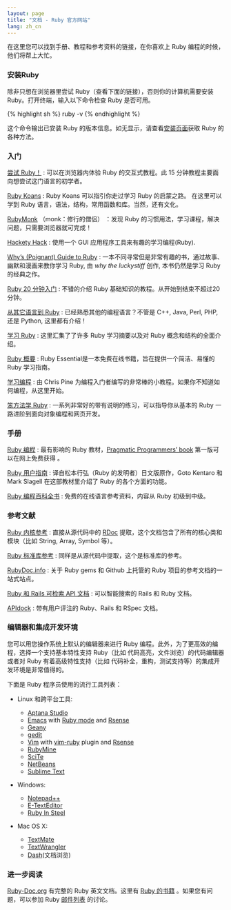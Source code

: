 ```yaml
---
layout: page
title: "文档 - Ruby 官方网站"
lang: zh_cn
---
```


在这里您可以找到手册、教程和参考资料的链接，在你喜欢上 Ruby 编程的时候，他们将帮上大忙。

### 安装Ruby

除非只想在浏览器里尝试 Ruby（查看下面的链接），否则你的计算机需要安装 Ruby。打开终端，输入以下命令检查 Ruby 是否可用。

{% highlight sh %}
ruby -v
{% endhighlight %}

这个命令输出已安装 Ruby 的版本信息。如无显示，请查看[安装页面](installation/)获取 Ruby 的各种方法。

### 入门

[尝试 Ruby！][1]
: 可以在浏览器内体验 Ruby 的交互式教程。此 15 分钟教程主要面向想尝试这门语言的初学者。

[Ruby Koans][2]
: Ruby Koans 可以指引你走过学习 Ruby 的启蒙之路。
  在这里可以学到 Ruby 语言，语法，结构，常用函数和库。当然，还有文化。

[RubyMonk][3] （monk：修行的僧侣）
：发现 Ruby 的习惯用法，学习课程，解决问题，只需要浏览器就可完成！

[Hackety Hack][4]
: 使用一个 GUI 应用程序工具来有趣的学习编程(Ruby).

[Why’s (Poignant) Guide to Ruby][5]
: 一本不同寻常但是非常有趣的书，通过故事、幽默和漫画来教你学习 Ruby,
  由 *why the luckystiff* 创作, 本书仍然是学习 Ruby 的经典之作。

[Ruby 20 分钟入门](/zh_cn/documentation/quickstart/)
: 不错的介绍 Ruby 基础知识的教程。从开始到结束不超过20分钟。


[从其它语言到 Ruby](/zh_cn/documentation/ruby-from-other-languages/)
: 已经熟悉其他的编程语言？不管是 C++, Java, Perl, PHP, 还是 Python, 这里都有介绍！

[学习 Ruby][6]
: 这里汇集了了许多 Ruby 学习摘要以及对 Ruby 概念和结构的全面介绍。

[Ruby 概要][7]
: Ruby Essential是一本免费在线书籍，旨在提供一个简洁、易懂的 Ruby 学习指南。

[学习编程][8]
: 由 Chris Pine 为编程入门者编写的非常棒的小教程。如果你不知道如何编程，从这里开始。

[笨方法学 Ruby][38]
: 一系列非常好的带有说明的练习，可以指导你从基本的 Ruby 一路进阶到面向对象编程和网页开发。

### 手册

[Ruby 编程][9]
: 最有影响的 Ruby 教材，[Pragmatic Programmers’ book][10] 第一版可以在网上免费获得 。

[Ruby 用户指南][11]
: 译自松本行弘（Ruby 的发明者）日文版原作，Goto Kentaro 和 Mark Slagell 在这部教材里介绍了 Ruby 的各个方面的功能。

[Ruby 编程百科全书][12]
: 免费的在线语言参考资料，内容从 Ruby 初级到中级。

### 参考文献

[Ruby 内核参考][13]
: 直接从源代码中的 [RDoc][14] 提取，这个文档包含了所有的核心类和模块（比如 String, Array, Symbol 等）。

[Ruby 标准库参考][15]
: 同样是从源代码中提取，这个是标准库的参考。

[RubyDoc.info][16]
:  关于 Ruby gems 和 Github 上托管的 Ruby 项目的参考文档的一站式站点。

[Ruby 和 Rails 可检索 API 文档][17]
: 可以智能搜索的 Rails 和 Ruby 文档。

[APIdock][18]
: 带有用户评注的 Ruby、Rails 和 RSpec 文档。

### 编辑器和集成开发环境

您可以用您操作系统上默认的编辑器来进行 Ruby 编程。此外，为了更高效的编程，选择一个支持基本特性支持 Ruby（比如 代码高亮，文件浏览）的代码编辑器或者对 Ruby 有着高级特性支持（比如 代码补全，重构，测试支持等）的集成开发环境是非常值得的。

下面是 Ruby 程序员使用的流行工具列表：

* Linux 和跨平台工具:
  * [Aptana Studio][19]
  * [Emacs][20] with [Ruby mode][21] and [Rsense][22]
  * [Geany][23]
  * [gedit][24]
  * [Vim][25] with [vim-ruby][26] plugin and [Rsense][22]
  * [RubyMine][27]
  * [SciTe][28]
  * [NetBeans][36]
  * [Sublime Text][37]

* Windows:
  * [Notepad++][29]
  * [E-TextEditor][30]
  * [Ruby In Steel][31]

* Mac OS X:
  * [TextMate][32]
  * [TextWrangler][33]
  * [Dash][39](文档浏览)

### 进一步阅读

[Ruby-Doc.org][34] 有完整的 Ruby 英文文档。这里有 [Ruby 的书籍][35] 。如果您有问题，可以参加 Ruby
[邮件列表](/zh_cn/community/mailing-lists/) 的讨论。



[1]: http://tryruby.org/
[2]: http://rubykoans.com/
[3]: http://rubymonk.com/
[4]: http://www.hackety.com/
[5]: http://mislav.uniqpath.com/poignant-guide/
[6]: http://rubylearning.com/
[7]: http://www.techotopia.com/index.php/Ruby_Essentials
[8]: http://pine.fm/LearnToProgram/
[9]: http://www.ruby-doc.org/docs/ProgrammingRuby/
[10]: http://pragmaticprogrammer.com/titles/ruby/index.html
[11]: http://www.rubyist.net/~slagell/ruby/
[12]: http://en.wikibooks.org/wiki/Ruby_programming_language
[13]: http://www.ruby-doc.org/core
[14]: http://docs.seattlerb.org/rdoc/
[15]: http://www.ruby-doc.org/stdlib
[16]: http://www.rubydoc.info/
[17]: http://rubydocs.org/
[18]: http://apidock.com/
[19]: http://www.aptana.com/
[20]: http://www.gnu.org/software/emacs/
[21]: http://www.emacswiki.org/emacs/RubyMode
[22]: http://cx4a.org/software/rsense/
[23]: http://www.geany.org/
[24]: http://projects.gnome.org/gedit/screenshots.html
[25]: http://www.vim.org/
[26]: https://github.com/vim-ruby/vim-ruby
[27]: http://www.jetbrains.com/ruby/
[28]: http://www.scintilla.org/SciTE.html
[29]: http://notepad-plus-plus.org/
[30]: http://www.e-texteditor.com/
[31]: http://www.sapphiresteel.com/
[32]: http://macromates.com/
[33]: http://www.barebones.com/products/textwrangler/
[34]: http://ruby-doc.org
[35]: http://www.ruby-doc.org/bookstore
[36]: https://netbeans.org/
[37]: http://www.sublimetext.com/
[38]: http://ruby.learncodethehardway.org/
[39]: http://kapeli.com/dash
